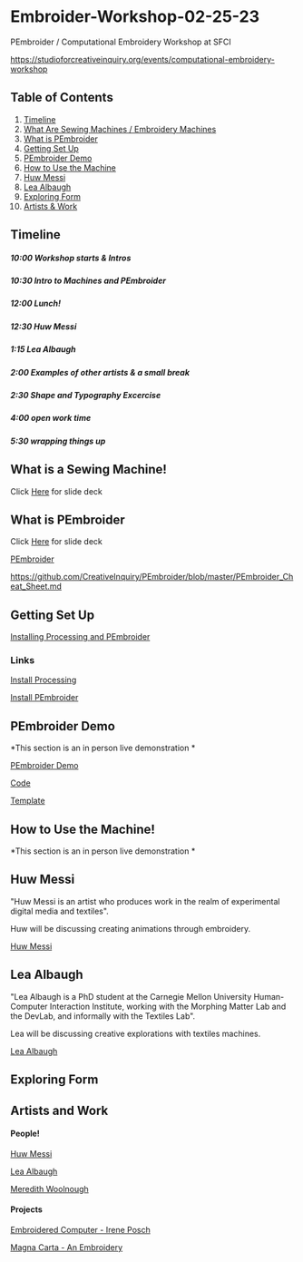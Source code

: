 # Embroider-Workshop-02-25-23
PEmbroider / Computational Embroidery Workshop at SFCI

https://studioforcreativeinquiry.org/events/computational-embroidery-workshop

## Table of Contents

1. [Timeline](#timeline)
2. [What Are Sewing Machines / Embroidery Machines](#what-is-a-sewing-machine)
3. [What is PEmbroider](#what-is-pembroider)
4. [Getting Set Up](#getting-set-up)
5. [PEmbroider Demo](#pembroider-demo)
6. [How to Use the Machine](#how-to-use-the-machine)
7. [Huw Messi](#huw-messi)
8. [Lea Albaugh](#lea-albaugh)
9. [Exploring Form](#exploring-form)
10. [Artists & Work](#artists-and-work)

## Timeline

##### *10:00* Workshop starts & Intros
##### *10:30* Intro to Machines and PEmbroider
##### *12:00* Lunch!
##### *12:30* Huw Messi
##### *1:15* Lea Albaugh
##### *2:00* Examples of other artists & a small break
##### *2:30* Shape and Typography Excercise
##### *4:00* open work time
##### *5:30* wrapping things up


## What is a Sewing Machine!
Click [Here](https://docs.google.com/presentation/d/1jdf9zSTdvqLYPZwTJ3I7atYSe1OBrjK7iJ299JE3tek/edit?usp=sharing) for slide deck


## What is PEmbroider
Click [Here](https://docs.google.com/presentation/d/1ey3uHHy27McXpXtmymkSrpin89E3ns2sV4r3ue7imy4/edit?usp=sharing) for slide deck

[PEmbroider](https://github.com/CreativeInquiry/PEmbroider)


https://github.com/CreativeInquiry/PEmbroider/blob/master/PEmbroider_Cheat_Sheet.md


## Getting Set Up
[Installing Processing and PEmbroider](https://docs.google.com/presentation/d/1Rkik3dFekY7exA3-JYtDWrCEm20HoNXpOyrrppvycws/edit?usp=sharing)

### Links

[Install Processing ](https://processing.org/download)

[Install PEmbroider](https://github.com/CreativeInquiry/PEmbroider#getting-started-with-pembroider-in-processing)

## PEmbroider Demo
*This section is an in person live demonstration *
<!--  Live Demo of generative faces-->
[PEmbroider Demo](https://github.com/tatyanade/PEmbroider_Demo/blob/main/README.md)

[Code](https://github.com/tatyanade/PEmbroider_Demo/blob/main/Files/Generative_Faces/Generative_Faces.pde)

[Template](https://github.com/tatyanade/PEmbroider_Demo/blob/main/Files/PEmbroider_Template/PEmbroider_Template.pde)

## How to Use the Machine!
*This section is an in person live demonstration *

## Huw Messi
"Huw Messi is an artist who produces work in the realm of experimental digital media and textiles".

Huw will be discussing creating animations through embroidery.

[Huw Messi](https://huwmessie.com/)

## Lea Albaugh
"Lea Albaugh is a PhD student at the Carnegie Mellon University Human-Computer Interaction Institute, working with the Morphing Matter Lab and the DevLab, and informally with the Textiles Lab". 

Lea will be discussing creative explorations with textiles machines.

[Lea Albaugh](http://lea.zone/)

## Exploring Form

## Artists and Work
#### People!
[Huw Messi](https://huwmessie.com/)

[Lea Albaugh](http://lea.zone/)

[Meredith Woolnough](https://meredithwoolnough.com.au/)


#### Projects

[Embroidered Computer - Irene Posch](http://www.ireneposch.net/embroidering-a-computer/)

[Magna Carta - An Embroidery](https://en.wikipedia.org/wiki/Magna_Carta_(An_Embroidery))

